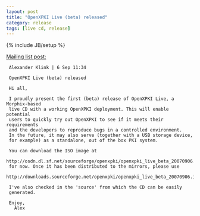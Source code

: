 ```yaml
---
layout: post
title: "OpenXPKI Live (beta) released"
category: release
tags: [live cd, release]
---
```

{% include JB/setup %}

[Mailing list post:](http://permalink.gmane.org/gmane.comp.security.openxpki.user/142) 

	 Alexander Klink | 6 Sep 11:34
	   
	 OpenXPKI Live (beta) released

	 Hi all,

	 I proudly present the first (beta) release of OpenXPKI Live, a Morphix-based
	 live CD with a working OpenXPKI deployment. This will enable potential
	 users to quickly try out OpenXPKI to see if it meets their requirements
	 and the developers to reproduce bugs in a controlled environment.
	 In the future, it may also serve (together with a USB storage device,
	 for example) as a standalone, out of the box PKI system.

	 You can download the ISO image at
	 http://osdn.dl.sf.net/sourceforge/openxpki/openxpki_live_beta_20070906.iso
	 for now. Once it has been distributed to the mirrors, please use
	 http://downloads.sourceforge.net/openxpki/openxpki_live_beta_20070906.iso

	 I've also checked in the 'source' from which the CD can be easily
	 generated.

	 Enjoy,
	   Alex